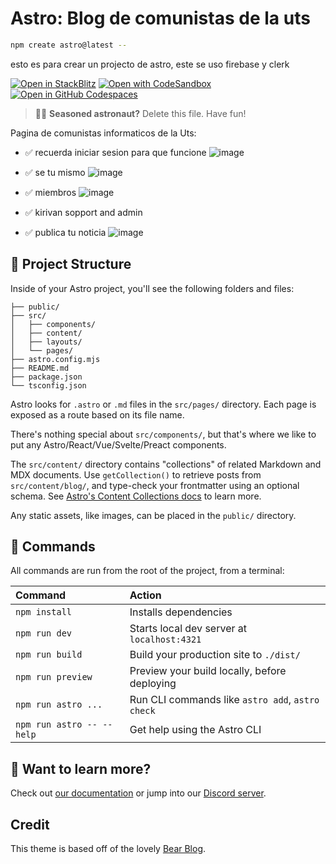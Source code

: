 # Astro: Blog de comunistas de la uts

```sh
npm create astro@latest -- 
```
esto es para crear un projecto de astro, este se uso firebase y clerk

[![Open in StackBlitz](https://developer.stackblitz.com/img/open_in_stackblitz.svg)](https://stackblitz.com/github/withastro/astro/tree/latest/examples/blog)
[![Open with CodeSandbox](https://assets.codesandbox.io/github/button-edit-lime.svg)](https://codesandbox.io/p/sandbox/github/withastro/astro/tree/latest/examples/blog)
[![Open in GitHub Codespaces](https://github.com/codespaces/badge.svg)](https://codespaces.new/withastro/astro?devcontainer_path=.devcontainer/blog/devcontainer.json)

> 🧑‍🚀 **Seasoned astronaut?** Delete this file. Have fun!



Pagina de comunistas informaticos de la Uts:

- ✅ recuerda iniciar sesion para que funcione
  ![image](https://github.com/user-attachments/assets/cb655fcf-c2dd-4b39-a59c-fcda04a9bb69)
- ✅ se tu mismo
  ![image](https://github.com/user-attachments/assets/559372bf-b782-4069-93e7-e1938d2099f7)
- ✅ miembros
  ![image](https://github.com/user-attachments/assets/ab316997-6fde-4883-880d-1a00ad681ff5)

- ✅ kirivan sopport and admin
- ✅ publica tu noticia
  ![image](https://github.com/user-attachments/assets/16f69efc-70de-48d0-ac3a-9515c58d45ca)


## 🚀 Project Structure

Inside of your Astro project, you'll see the following folders and files:

```text
├── public/
├── src/
│   ├── components/
│   ├── content/
│   ├── layouts/
│   └── pages/
├── astro.config.mjs
├── README.md
├── package.json
└── tsconfig.json
```

Astro looks for `.astro` or `.md` files in the `src/pages/` directory. Each page is exposed as a route based on its file name.

There's nothing special about `src/components/`, but that's where we like to put any Astro/React/Vue/Svelte/Preact components.

The `src/content/` directory contains "collections" of related Markdown and MDX documents. Use `getCollection()` to retrieve posts from `src/content/blog/`, and type-check your frontmatter using an optional schema. See [Astro's Content Collections docs](https://docs.astro.build/en/guides/content-collections/) to learn more.

Any static assets, like images, can be placed in the `public/` directory.

## 🧞 Commands

All commands are run from the root of the project, from a terminal:

| Command                   | Action                                           |
| :------------------------ | :----------------------------------------------- |
| `npm install`             | Installs dependencies                            |
| `npm run dev`             | Starts local dev server at `localhost:4321`      |
| `npm run build`           | Build your production site to `./dist/`          |
| `npm run preview`         | Preview your build locally, before deploying     |
| `npm run astro ...`       | Run CLI commands like `astro add`, `astro check` |
| `npm run astro -- --help` | Get help using the Astro CLI                     |

## 👀 Want to learn more?

Check out [our documentation](https://docs.astro.build) or jump into our [Discord server](https://astro.build/chat).

## Credit

This theme is based off of the lovely [Bear Blog](https://github.com/HermanMartinus/bearblog/).
